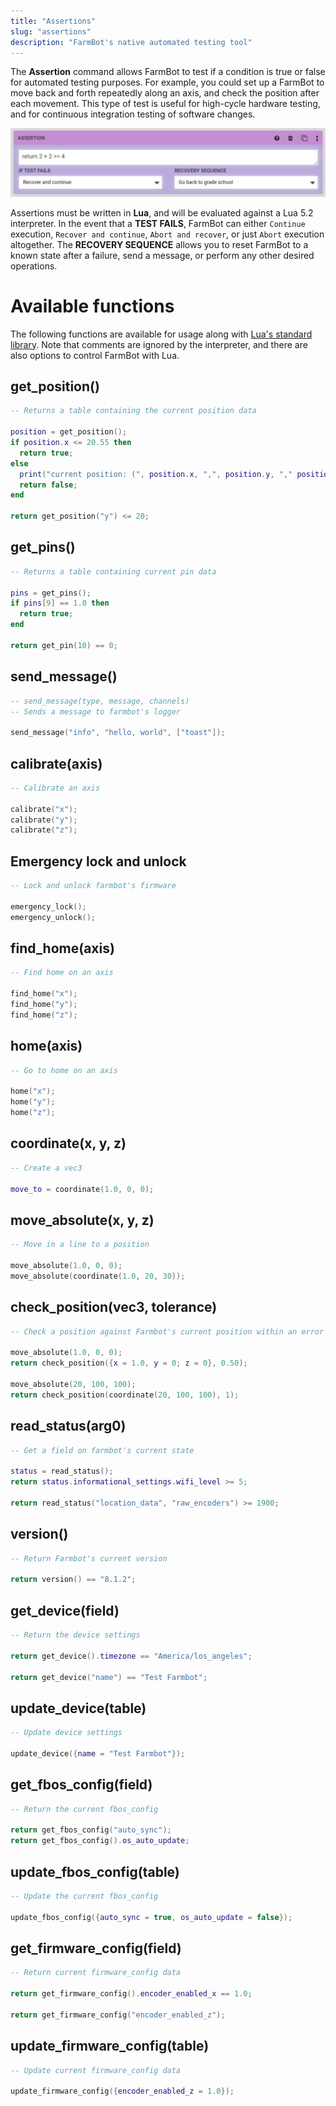 ```yaml
---
title: "Assertions"
slug: "assertions"
description: "FarmBot's native automated testing tool"
---
```


The **Assertion** command allows FarmBot to test if a condition is true or false for automated testing purposes. For example, you could set up a FarmBot to move back and forth repeatedly along an axis, and check the position after each movement. This type of test is useful for high-cycle hardware testing, and for continuous integration testing of software changes.

![f8f804e-Assertion.jpeg](_images/Assertion.jpeg)

Assertions must be written in **Lua**, and will be evaluated against a Lua 5.2 interpreter. In the event that a **TEST FAILS**, FarmBot can either `Continue` execution, `Recover and continue`, `Abort and recover`, or just `Abort` execution altogether. The **RECOVERY SEQUENCE** allows you to reset FarmBot to a known state after a failure, send a message, or perform any other desired operations.

# Available functions
The following functions are available for usage along with [Lua's standard library](https://www.lua.org/manual/5.2/). Note that comments are ignored by the interpreter, and there are also options to control FarmBot with Lua.

## get_position()


```lua
-- Returns a table containing the current position data

position = get_position();
if position.x <= 20.55 then
  return true;
else
  print("current position: (", position.x, ",", position.y, "," position.z, ")");
  return false;
end

return get_position("y") <= 20;
```

## get_pins()


```lua
-- Returns a table containing current pin data

pins = get_pins();
if pins[9] == 1.0 then
  return true;
end

return get_pin(10) == 0;
```

## send_message()


```lua
-- send_message(type, message, channels)
-- Sends a message to farmbot's logger

send_message("info", "hello, world", ["toast"]);
```

## calibrate(axis)


```lua
-- Calibrate an axis

calibrate("x");
calibrate("y");
calibrate("z");
```

## Emergency lock and unlock


```lua
-- Lock and unlock farmbot's firmware

emergency_lock();
emergency_unlock();
```

## find_home(axis)


```lua
-- Find home on an axis

find_home("x");
find_home("y");
find_home("z");
```

## home(axis)


```lua
-- Go to home on an axis

home("x");
home("y");
home("z");
```

## coordinate(x, y, z)


```lua
-- Create a vec3

move_to = coordinate(1.0, 0, 0);
```

## move_absolute(x, y, z)


```lua
-- Move in a line to a position

move_absolute(1.0, 0, 0);
move_absolute(coordinate(1.0, 20, 30));
```

## check_position(vec3, tolerance)


```lua
-- Check a position against Farmbot's current position within an error threshold

move_absolute(1.0, 0, 0);
return check_position({x = 1.0, y = 0; z = 0}, 0.50);

move_absolute(20, 100, 100);
return check_position(coordinate(20, 100, 100), 1);
```

## read_status(arg0)


```lua
-- Get a field on farmbot's current state

status = read_status();
return status.informational_settings.wifi_level >= 5;

return read_status("location_data", "raw_encoders") >= 1900;
```

## version()


```lua
-- Return Farmbot's current version

return version() == "8.1.2";
```

## get_device(field)


```lua
-- Return the device settings

return get_device().timezone == "America/los_angeles";

return get_device("name") == "Test Farmbot";
```

## update_device(table)


```lua
-- Update device settings

update_device({name = "Test Farmbot"});
```

## get_fbos_config(field)


```lua
-- Return the current fbos_config

return get_fbos_config("auto_sync");
return get_fbos_config().os_auto_update;
```

## update_fbos_config(table)


```lua
-- Update the current fbos_config

update_fbos_config({auto_sync = true, os_auto_update = false});
```

## get_firmware_config(field)


```lua
-- Return current firmware_config data

return get_firmware_config().encoder_enabled_x == 1.0;

return get_firmware_config("encoder_enabled_z");
```

## update_firmware_config(table)


```lua
-- Update current firmware_config data

update_firmware_config({encoder_enabled_z = 1.0});
```

